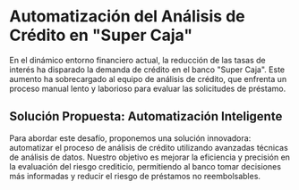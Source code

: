 # Automatización del Análisis de Crédito en "Super Caja"

En el dinámico entorno financiero actual, la reducción de las tasas de interés ha disparado la demanda de crédito en el banco "Super Caja". Este aumento ha sobrecargado al equipo de análisis de crédito, que enfrenta un proceso manual lento y laborioso para evaluar las solicitudes de préstamo.

## Solución Propuesta: Automatización Inteligente

Para abordar este desafío, proponemos una solución innovadora: automatizar el proceso de análisis de crédito utilizando avanzadas técnicas de análisis de datos. Nuestro objetivo es mejorar la eficiencia y precisión en la evaluación del riesgo crediticio, permitiendo al banco tomar decisiones más informadas y reducir el riesgo de préstamos no reembolsables.



